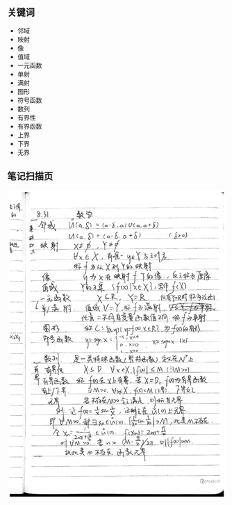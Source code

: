 ## 关键词
- 邻域
- 映射
- 像
- 值域
- 一元函数
- 单射
- 满射
- 图形
- 符号函数
- 数列
- 有界性
- 有界函数
- 上界
- 下界
- 无界

## 笔记扫描页
![第1页](./images/page_1.png)